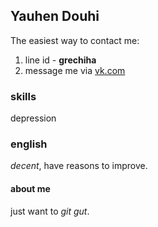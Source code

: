 ## Yauhen Douhi ##
The easiest way to contact me: 
1. line id - **grechiha**
1. message me via [vk.com](https://vk.com/litmeup)

### skills ###
depression

### english ###
*decent*, have reasons to improve.

#### about me ####
just want to *git gut*.

